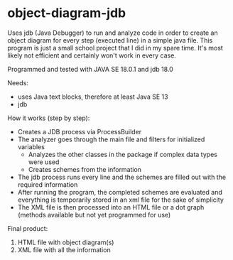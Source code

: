 # object-diagram-jdb
Uses jdb (Java Debugger) to run and analyze code in order to create an object diagram for every step (executed line) in a simple java file.
This program is just a small school project that I did in my spare time. It's most likely not efficient and certainly won't work in every case.

Programmed and tested with JAVA SE 18.0.1 and jdb 18.0

Needs:
  - uses Java text blocks, therefore at least Java SE 13
  - jdb

How it works (step by step):
  - Creates a JDB process via ProcessBuilder
  - The analyzer goes through the main file and filters for initialized variables
    - Analyzes the other classes in the package if complex data types were used
    - Creates schemes from the information
  - The jdb process runs every line and the schemes are filled out with the required information
  - After running the program, the completed schemes are evaluated and everything is temporarily stored in an xml file for the sake of simplicity
  - The XML file is then processed into an HTML file or a dot graph (methods available but not yet programmed for use)

Final product:
  1. HTML file with object diagram(s)
  2. XML file with all the information
